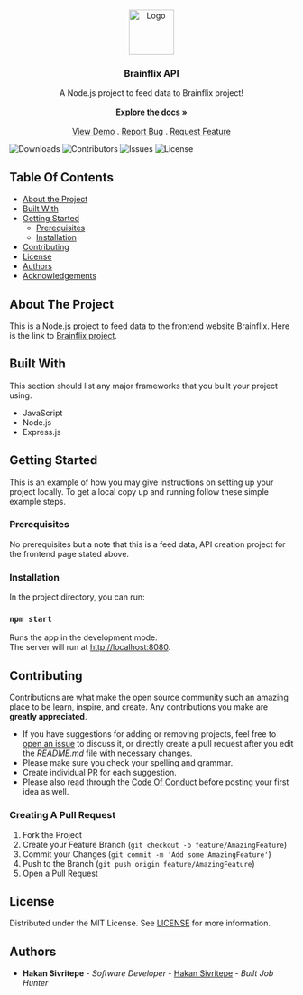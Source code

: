 <br/>
<p align="center">
  <a href="https://github.com/hsivritepe/hakan-sivritepe-brainflix-api">
    <img src="" alt="Logo" width="80" height="80">
  </a>

  <h3 align="center">Brainflix API</h3>

  <p align="center">
    A Node.js project to feed data to Brainflix project!
    <br/>
    <br/>
    <a href="https://github.com/hsivritepe/hakan-sivritepe-brainflix-api"><strong>Explore the docs »</strong></a>
    <br/>
    <br/>
    <a href="https://github.com/hsivritepe/hakan-sivritepe-brainflix-api">View Demo</a>
    .
    <a href="https://github.com/hsivritepe/hakan-sivritepe-brainflix-api/issues">Report Bug</a>
    .
    <a href="https://github.com/hsivritepe/hakan-sivritepe-brainflix-api/issues">Request Feature</a>
  </p>
</p>

![Downloads](https://img.shields.io/github/downloads/hsivritepe/hakan-sivritepe-brainflix-api/total) ![Contributors](https://img.shields.io/github/contributors/hsivritepe/hakan-sivritepe-brainflix-api?color=dark-green) ![Issues](https://img.shields.io/github/issues/hsivritepe/hakan-sivritepe-brainflix-api) ![License](https://img.shields.io/github/license/hsivritepe/hakan-sivritepe-brainflix-api)

## Table Of Contents

-   [About the Project](#about-the-project)
-   [Built With](#built-with)
-   [Getting Started](#getting-started)
    -   [Prerequisites](#prerequisites)
    -   [Installation](#installation)
-   [Contributing](#contributing)
-   [License](#license)
-   [Authors](#authors)
-   [Acknowledgements](#acknowledgements)

## About The Project

This is a Node.js project to feed data to the frontend website Brainflix. Here is the link to [Brainflix project](https://github.com/hsivritepe/hakan-sivritepe-brainflix).

## Built With

This section should list any major frameworks that you built your project using.

-   JavaScript
-   Node.js
-   Express.js

## Getting Started

This is an example of how you may give instructions on setting up your project locally.
To get a local copy up and running follow these simple example steps.

### Prerequisites

No prerequisites but a note that this is a feed data, API creation project for the frontend page stated above.

### Installation

In the project directory, you can run:

### `npm start`

Runs the app in the development mode.\
The server will run at [http://localhost:8080](http://localhost:8080).

## Contributing

Contributions are what make the open source community such an amazing place to be learn, inspire, and create. Any contributions you make are **greatly appreciated**.

-   If you have suggestions for adding or removing projects, feel free to [open an issue](https://github.com/hsivritepe/hakan-sivritepe-brainflix-api/issues/new) to discuss it, or directly create a pull request after you edit the _README.md_ file with necessary changes.
-   Please make sure you check your spelling and grammar.
-   Create individual PR for each suggestion.
-   Please also read through the [Code Of Conduct](https://github.com/hsivritepe/hakan-sivritepe-brainflix-api/blob/main/CODE_OF_CONDUCT.md) before posting your first idea as well.

### Creating A Pull Request

1. Fork the Project
2. Create your Feature Branch (`git checkout -b feature/AmazingFeature`)
3. Commit your Changes (`git commit -m 'Add some AmazingFeature'`)
4. Push to the Branch (`git push origin feature/AmazingFeature`)
5. Open a Pull Request

## License

Distributed under the MIT License. See [LICENSE](https://github.com/hsivritepe/hakan-sivritepe-brainflix-api/blob/main/LICENSE.md) for more information.

## Authors

-   **Hakan Sivritepe** - _Software Developer_ - [Hakan Sivritepe](https://github.com/hsivritepe/) - _Built Job Hunter_
